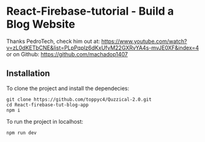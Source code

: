 # <b> React-Firebase-tutorial</b> - Build a Blog Website
Thanks PedroTech, 
check him out at: https://www.youtube.com/watch?v=zL0dKETbCNE&list=PLpPqplz6dKxUfvM22GXRvYA4s-mvJE0XF&index=4
or on Github: https://github.com/machadop1407


## Installation

To clone the project and install the dependecies:

```
git clone https://github.com/toppyc4/Quzzical-2.0.git
cd React-firebase-tut-blog-app
npm i
```

To run the project in localhost:

```
npm run dev
```
